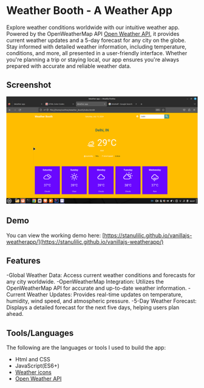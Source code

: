 # Weather Booth -  A Weather App

Explore weather conditions worldwide with our intuitive weather app. Powered by the OpenWeatherMap API [Open Weather API](http://api.openweathermap.org), it provides current weather updates and a 5-day forecast for any city on the globe. Stay informed with detailed weather information, including temperature, conditions, and more, all presented in a user-friendly interface. Whether you're planning a trip or staying local, our app ensures you're always prepared with accurate and reliable weather data.

## Screenshot

![screenshot](img/screenshot.png)

## Demo
You can view the working demo here: [https://stanulilic.github.io/vanillajs-weatherapp/](https://stanulilic.github.io/vanillajs-weatherapp/)

## Features
-Global Weather Data: Access current weather conditions and forecasts for any city worldwide.
-OpenWeatherMap Integration: Utilizes the OpenWeatherMap API for accurate and up-to-date weather information.
-Current Weather Updates: Provides real-time updates on temperature, humidity, wind speed, and atmospheric pressure.
-5-Day Weather Forecast: Displays a detailed forecast for the next five days, helping users plan ahead.

## Tools/Languages
The following are the languages or tools I used to build the app:

- Html and CSS
- JavaScript(ES6+)
- [Weather icons](https://github.com/erikflowers/weather-icons)
-  [Open Weather API](http://api.openweathermap.org)
